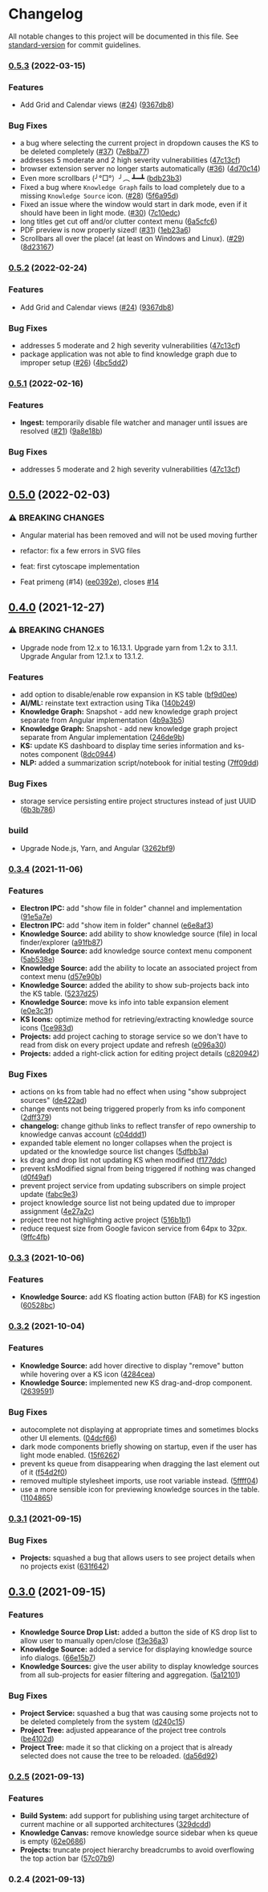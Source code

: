 # Changelog

All notable changes to this project will be documented in this file. See [standard-version](https://github.com/conventional-changelog/standard-version) for commit guidelines.

### [0.5.3](https://github.com/KnowledgeCanvas/knowledge-canvas/compare/v0.5.0...v0.5.3) (2022-03-15)


### Features

* Add Grid and Calendar views ([#24](https://github.com/KnowledgeCanvas/knowledge-canvas/issues/24)) ([9367db8](https://github.com/KnowledgeCanvas/knowledge-canvas/commit/9367db80f7801c65c175af7ce93af4bef618407d))


### Bug Fixes

* a bug where selecting the current project in dropdown causes the KS to be deleted completely ([#37](https://github.com/KnowledgeCanvas/knowledge-canvas/issues/37)) ([7e8ba77](https://github.com/KnowledgeCanvas/knowledge-canvas/commit/7e8ba77232c39271f69ee4ab97782dda87023eca))
* addresses 5 moderate and 2 high severity vulnerabilities ([47c13cf](https://github.com/KnowledgeCanvas/knowledge-canvas/commit/47c13cf6e7d8d405c06e3bd8e701485e7a1bdabe))
* browser extension server no longer starts automatically ([#36](https://github.com/KnowledgeCanvas/knowledge-canvas/issues/36)) ([4d70c14](https://github.com/KnowledgeCanvas/knowledge-canvas/commit/4d70c14be03ea4e8502da5dcbc4b7b2eb6f9d6a0))
* Even more scrollbars (╯°□°）╯︵ ┻━┻ ([bdb23b3](https://github.com/KnowledgeCanvas/knowledge-canvas/commit/bdb23b34a3391f226a1720ebe8f96b36c98ba7fe))
* Fixed a bug where `Knowledge Graph` fails to load completely due to a missing `Knowledge Source` icon. ([#28](https://github.com/KnowledgeCanvas/knowledge-canvas/issues/28)) ([5f6a95d](https://github.com/KnowledgeCanvas/knowledge-canvas/commit/5f6a95d2dec71ceeac2c185c197345e8572a4205))
* Fixed an issue where the window would start in dark mode, even if it should have been in light mode. ([#30](https://github.com/KnowledgeCanvas/knowledge-canvas/issues/30)) ([7c10edc](https://github.com/KnowledgeCanvas/knowledge-canvas/commit/7c10edc8564c9a882b7e304867441ccf6ce77a12))
* long titles get cut off and/or clutter context menu ([6a5cfc6](https://github.com/KnowledgeCanvas/knowledge-canvas/commit/6a5cfc68c5a93358df54fd21d97f465011a62379))
* PDF preview is now properly sized! ([#31](https://github.com/KnowledgeCanvas/knowledge-canvas/issues/31)) ([1eb23a6](https://github.com/KnowledgeCanvas/knowledge-canvas/commit/1eb23a6be32aab8708ea1b58576103527cb1694e))
* Scrollbars all over the place! (at least on Windows and Linux). ([#29](https://github.com/KnowledgeCanvas/knowledge-canvas/issues/29)) ([8d23167](https://github.com/KnowledgeCanvas/knowledge-canvas/commit/8d23167623ad145783b515b92a9a328d73d991d2))

### [0.5.2](https://github.com/KnowledgeCanvas/knowledge-canvas/compare/v0.5.0...v0.5.2) (2022-02-24)


### Features

* Add Grid and Calendar views ([#24](https://github.com/KnowledgeCanvas/knowledge-canvas/issues/24)) ([9367db8](https://github.com/KnowledgeCanvas/knowledge-canvas/commit/9367db80f7801c65c175af7ce93af4bef618407d))


### Bug Fixes

* addresses 5 moderate and 2 high severity vulnerabilities ([47c13cf](https://github.com/KnowledgeCanvas/knowledge-canvas/commit/47c13cf6e7d8d405c06e3bd8e701485e7a1bdabe))
* package application was not able to find knowledge graph due to improper setup ([#26](https://github.com/KnowledgeCanvas/knowledge-canvas/issues/26)) ([4bc5dd2](https://github.com/KnowledgeCanvas/knowledge-canvas/commit/4bc5dd2adad15b02e65efb73d41079ff7f521291))

### [0.5.1](https://github.com/KnowledgeCanvas/knowledge-canvas/compare/v0.5.0...v0.5.1) (2022-02-16)


### Features

* **Ingest:** temporarily disable file watcher and manager until issues are resolved ([#21](https://github.com/KnowledgeCanvas/knowledge-canvas/issues/21)) ([9a8e18b](https://github.com/KnowledgeCanvas/knowledge-canvas/commit/9a8e18b04455ab74bea8f4d2ff5b8656a40385d2))


### Bug Fixes

* addresses 5 moderate and 2 high severity vulnerabilities ([47c13cf](https://github.com/KnowledgeCanvas/knowledge-canvas/commit/47c13cf6e7d8d405c06e3bd8e701485e7a1bdabe))

## [0.5.0](https://github.com/KnowledgeCanvas/knowledge-canvas/compare/v0.4.0...v0.5.0) (2022-02-03)


### ⚠ BREAKING CHANGES

* Angular material has been removed and will not be used moving further

* refactor: fix a few errors in SVG files

* feat: first cytoscape implementation

* Feat primeng (#14) ([ee0392e](https://github.com/KnowledgeCanvas/knowledge-canvas/commit/ee0392e87efddabeb4d627dbde995dbcd4cf0386)), closes [#14](https://github.com/KnowledgeCanvas/knowledge-canvas/issues/14)

## [0.4.0](https://github.com/KnowledgeCanvas/knowledge-canvas/compare/v0.3.4...v0.4.0) (2021-12-27)


### ⚠ BREAKING CHANGES

* Upgrade node from 12.x to 16.13.1. Upgrade yarn from 1.2x to 3.1.1. Upgrade Angular from 12.1.x to 13.1.2.

### Features

* add option to disable/enable row expansion in KS table ([bf9d0ee](https://github.com/KnowledgeCanvas/knowledge-canvas/commit/bf9d0ee84487c9bedbeca99c6cbf6b2ed4d57310))
* **AI/ML:** reinstate text extraction using Tika ([140b249](https://github.com/KnowledgeCanvas/knowledge-canvas/commit/140b249b09dfa458c8c3cc660c207a99e7beb0a0))
* **Knowledge Graph:** Snapshot - add new knowledge graph project separate from Angular implementation ([4b9a3b5](https://github.com/KnowledgeCanvas/knowledge-canvas/commit/4b9a3b52d0322047808e3ce74317592e08bf799f))
* **Knowledge Graph:** Snapshot - add new knowledge graph project separate from Angular implementation ([246de9b](https://github.com/KnowledgeCanvas/knowledge-canvas/commit/246de9bea5d8fac024179cf8384fc8cc6e9ea6ac))
* **KS:** update KS dashboard to display time series information and ks-notes component ([8dc0944](https://github.com/KnowledgeCanvas/knowledge-canvas/commit/8dc09440a84a8fca0b7a60e4bb2d132b69f966ff))
* **NLP:** added a summarization script/notebook for initial testing ([7ff09dd](https://github.com/KnowledgeCanvas/knowledge-canvas/commit/7ff09dda3861e4a48b20b53911d738eb68e93225))


### Bug Fixes

* storage service persisting entire project structures instead of just UUID ([6b3b786](https://github.com/KnowledgeCanvas/knowledge-canvas/commit/6b3b7862bb5d64d217c673508a71d7dc82d6f504))


### build

* Upgrade Node.js, Yarn, and Angular ([3262bf9](https://github.com/KnowledgeCanvas/knowledge-canvas/commit/3262bf9ea43707505d2440a5f4158ff97134679e))

### [0.3.4](https://github.com/KnowledgeCanvas/knowledge-canvas/compare/v0.3.3...v0.3.4) (2021-11-06)


### Features

* **Electron IPC:** add "show file in folder" channel and implementation ([91e5a7e](https://github.com/KnowledgeCanvas/knowledge-canvas/commit/91e5a7e32809c53ba7ce3ed106bf348da0c74102))
* **Electron IPC:** add "show item in folder" channel ([e6e8af3](https://github.com/KnowledgeCanvas/knowledge-canvas/commit/e6e8af34af279e83531c04e8dd26f27fdfca5c97))
* **Knowledge Source:** add ability to show knowledge source (file) in local finder/explorer ([a91fb87](https://github.com/KnowledgeCanvas/knowledge-canvas/commit/a91fb87cf3e11701f1269bf83ab31cd5070b3b0e))
* **Knowledge Source:** add knowledge source context menu component ([5ab538e](https://github.com/KnowledgeCanvas/knowledge-canvas/commit/5ab538e7094eea961e69de5ae6434887bcd0bc74))
* **Knowledge Source:** add the ability to locate an associated project from context menu ([d57e90b](https://github.com/KnowledgeCanvas/knowledge-canvas/commit/d57e90b26ecab2722d5f2a4b24c595965b84dd2b))
* **Knowledge Source:** added the ability to show sub-projects back into the KS table. ([5237d25](https://github.com/KnowledgeCanvas/knowledge-canvas/commit/5237d25f77dd25412916abc5c5377fed0aa8d6a9))
* **Knowledge Source:** move ks info into table expansion element ([e0e3c3f](https://github.com/KnowledgeCanvas/knowledge-canvas/commit/e0e3c3f96d0475fed43196c8bdd66626a957b9ab))
* **KS Icons:** optimize method for retrieving/extracting knowledge source icons ([1ce983d](https://github.com/KnowledgeCanvas/knowledge-canvas/commit/1ce983d91cd88c15cc3d938266a1aa7d82a027d8))
* **Projects:** add project caching to storage service so we don't have to read from disk on every project update and refresh ([e096a30](https://github.com/KnowledgeCanvas/knowledge-canvas/commit/e096a304e1b756a0ae83cc447c81c059fce3c779))
* **Projects:** added a right-click action for editing project details ([c820942](https://github.com/KnowledgeCanvas/knowledge-canvas/commit/c820942cb7093973ae7fbc486991be3e332eb595))


### Bug Fixes

* actions on ks from table had no effect when using "show subproject sources" ([de422ad](https://github.com/KnowledgeCanvas/knowledge-canvas/commit/de422ad8d06910a83cc4a1657211ea5c916194c6))
* change events not being triggered properly from ks info component ([2dff379](https://github.com/KnowledgeCanvas/knowledge-canvas/commit/2dff379cec379095da67cefd50e9380789550094))
* **changelog:** change github links to reflect transfer of repo ownership to knowledge canvas account ([c04ddd1](https://github.com/KnowledgeCanvas/knowledge-canvas/commit/c04ddd11e917c759383c15352cf707455aff3ef5))
* expanded table element no longer collapses when the project is updated or the knowledge source list changes ([5dfbb3a](https://github.com/KnowledgeCanvas/knowledge-canvas/commit/5dfbb3af216e959ecc664f8663d573607c7e6eb5))
* ks drag and drop list not updating KS when modified ([f177ddc](https://github.com/KnowledgeCanvas/knowledge-canvas/commit/f177ddc4f91ce82ba60f899a56a271e135035adf))
* prevent ksModified signal from being triggered if nothing was changed ([d0f49af](https://github.com/KnowledgeCanvas/knowledge-canvas/commit/d0f49afeaa7d97b3069f8a8d932e4f7238be8fdf))
* prevent project service from updating subscribers on simple project update ([fabc9e3](https://github.com/KnowledgeCanvas/knowledge-canvas/commit/fabc9e380569a4b21f68626cbe1cf54685c39a1a))
* project knowledge source list not being updated due to improper assignment ([4e27a2c](https://github.com/KnowledgeCanvas/knowledge-canvas/commit/4e27a2c6706ff4bcad381334fe43e07d655ff2cb))
* project tree not highlighting active project ([516b1b1](https://github.com/KnowledgeCanvas/knowledge-canvas/commit/516b1b17a1e12bde97885bba6f9714d682e8cc16))
* reduce request size from Google favicon service from 64px to 32px. ([9ffc4fb](https://github.com/KnowledgeCanvas/knowledge-canvas/commit/9ffc4fba4df9d912ec3ae147914bb14db86f93c9))

### [0.3.3](https://github.com/KnowledgeCanvas/knowledge-canvas/compare/v0.3.2...v0.3.3) (2021-10-06)


### Features

* **Knowledge Source:** add KS floating action button (FAB) for KS ingestion ([60528bc](https://github.com/KnowledgeCanvas/knowledge-canvas/commit/60528bc84460e6f6a586202a401e2d41ea1a5552))

### [0.3.2](https://github.com/KnowledgeCanvas/knowledge-canvas/compare/v0.3.1...v0.3.2) (2021-10-04)


### Features

* **Knowledge Source:** add hover directive to display "remove" button while hovering over a KS icon ([4284cea](https://github.com/KnowledgeCanvas/knowledge-canvas/commit/4284ceafddecdc4419e9950384f8a3aa43deedc4))
* **Knowledge Source:** implemented new KS drag-and-drop component. ([2639591](https://github.com/KnowledgeCanvas/knowledge-canvas/commit/2639591d38a6f27670ad51c8369ea9151ec6813b))


### Bug Fixes

* autocomplete not displaying at appropriate times and sometimes blocks other UI elements. ([04dcf66](https://github.com/KnowledgeCanvas/knowledge-canvas/commit/04dcf669acbb234a60ae1aaaa3b09288e978699a))
* dark mode components briefly showing on startup, even if the user has light mode enabled. ([15f6262](https://github.com/KnowledgeCanvas/knowledge-canvas/commit/15f626231dfc916a27a4007e2943fe0813832cfa))
* prevent ks queue from disappearing when dragging the last element out of it ([f54d2f0](https://github.com/KnowledgeCanvas/knowledge-canvas/commit/f54d2f07b234877f6e1c8669bb2d611572ea0e6d))
* removed multiple stylesheet imports, use root variable instead. ([5ffff04](https://github.com/KnowledgeCanvas/knowledge-canvas/commit/5ffff04ae691486d4c3ce02d19441511f6d4aed2))
* use a more sensible icon for previewing knowledge sources in the table. ([1104865](https://github.com/KnowledgeCanvas/knowledge-canvas/commit/110486528326f288977ec4e9eb6f106acacf2b97))

### [0.3.1](https://github.com/KnowledgeCanvas/knowledge-canvas/compare/v0.3.0...v0.3.1) (2021-09-15)


### Bug Fixes

* **Projects:** squashed a bug that allows users to see project details when no projects exist ([631f642](https://github.com/KnowledgeCanvas/knowledge-canvas/commit/631f64294386b7ae1b10164458313880f7d4dd74))

## [0.3.0](https://github.com/KnowledgeCanvas/knowledge-canvas/compare/v0.2.5...v0.3.0) (2021-09-15)


### Features

* **Knowledge Source Drop List:** added a button the side of KS drop list to allow user to manually open/close ([f3e36a3](https://github.com/KnowledgeCanvas/knowledge-canvas/commit/f3e36a3d5637d46848824cf71a42b4b754dc7d38))
* **Knowledge Source:** added a service for displaying knowledge source info dialogs. ([66e15b7](https://github.com/KnowledgeCanvas/knowledge-canvas/commit/66e15b7868e852c4f248c0ab131119e552395287))
* **Knowledge Sources:** give the user ability to display knowledge sources from all sub-projects for easier filtering and aggregation. ([5a12101](https://github.com/KnowledgeCanvas/knowledge-canvas/commit/5a1210185d8045dc7adb51cf8a7caa1b3168be9d))


### Bug Fixes

* **Project Service:** squashed a bug that was causing some projects not to be deleted completely from the system ([d240c15](https://github.com/KnowledgeCanvas/knowledge-canvas/commit/d240c15a69603893ae5b2ddfbdf3acf3ae4ce0c0))
* **Project Tree:** adjusted appearance of the project tree controls ([be4102d](https://github.com/KnowledgeCanvas/knowledge-canvas/commit/be4102d3f1bd22d3653869c49f596f68e8d38026))
* **Project Tree:** made it so that clicking on a project that is already selected does not cause the tree to be reloaded. ([da56d92](https://github.com/KnowledgeCanvas/knowledge-canvas/commit/da56d92d399187320745ec5ad794d70f76b156df))

### [0.2.5](https://github.com/KnowledgeCanvas/knowledge-canvas/compare/v0.2.4...v0.2.5) (2021-09-13)


### Features

* **Build System:** add support for publishing using target architecture of current machine or all supported architectures ([329dcdd](https://github.com/KnowledgeCanvas/knowledge-canvas/commit/329dcdd81d5ef77d35a15c6178628002622a8361))
* **Knowledge Canvas:** remove knowledge source sidebar when ks queue is empty ([62e0686](https://github.com/KnowledgeCanvas/knowledge-canvas/commit/62e0686db8d110dde9b8dc0576af73eb6f2ada79))
* **Projects:** truncate project hierarchy breadcrumbs to avoid overflowing the top action bar ([57c07b9](https://github.com/KnowledgeCanvas/knowledge-canvas/commit/57c07b91bac30f1de684cb476857b51acf6234bf))

### 0.2.4 (2021-09-13)
